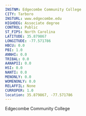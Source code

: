 ```yaml
---
INSTNM: Edgecombe Community College
CITY: Tarboro
INSTURL: www.edgecombe.edu
HIGHDEG: Associate degree
CONTROL: Public
ST_FIPS: North Carolina
LATITUDE: 35.879867
LONGITUDE: -77.571786
HBCU: 0.0
PBI: 1.0
ANNHI: 0.0
TRIBAL: 0.0
AANAPII: 0.0
HSI: 0.0
NANTI: 0.0
MENONLY: 0.0
WOMENONLY: 0.0
RELAFFIL: None
CURROPER: 1.0
location: 35.879867, -77.571786
---
```

Edgecombe Community College